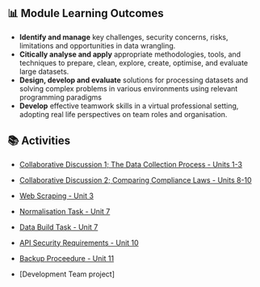 ##  📊 Module Learning Outcomes

- **Identify and manage** key challenges, security concerns, risks, limitations and opportunities in data wrangling.
- **Citically analyse and apply** appropriate methodologies, tools, and techniques to prepare, clean, explore, create, optimise, and evaluate large datasets.  
- **Design, develop and evaluate** solutions for processing datasets and solving complex problems in various environments using relevant programming paradigms
- **Develop** effective teamwork skills in a virtual professional setting, adopting real life perspectives on team roles and organisation.


## 📚 Activities

- [Collaborative Discussion 1; The Data Collection Process - Units 1-3](https://sjackson-DS25.github.io/DecipheringBigData/collab_discussion1.html)
- [Collaborative Discussion 2; Comparing Compliance Laws - Units 8-10](https://sjackson-DS25.github.io/DecipheringBigData/collab_discussion2.html)
- [Web Scraping - Unit 3](https://sjackson-DS25.github.io/DecipheringBigData/webscrapingunit3.html)
- [Normalisation Task - Unit 7](https://sjackson-DS25.github.io/DecipheringBigData/normalisationunit7.html)
- [Data Build Task - Unit 7](https://sjackson-DS25.github.io/DecipheringBigData/Databuild_unit7.html)
- [API Security Requirements - Unit 10](https://sjackson-DS25.github.io/DecipheringBigData/APISecurityRequirements.html)
- [Backup Proceedure - Unit 11](https://sjackson-DS25.github.io/DecipheringBigData/BackupProceedure.html)

- [Development Team project] 

